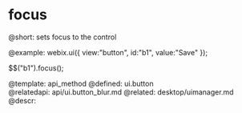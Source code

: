 focus
=============
@short:
	sets focus to the control

@example:
webix.ui({
    view:"button", 
    id:"b1", 
    value:"Save"
});
 
$$("b1").focus();


@template:	api_method
@defined:	ui.button	
@relatedapi:
	api/ui.button_blur.md
@related: 
	desktop/uimanager.md
@descr:


